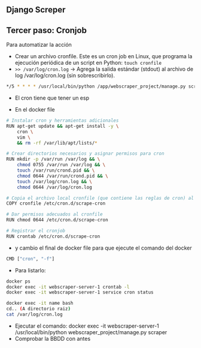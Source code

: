 ## Django Screper

## Tercer paso: Cronjob

Para automatizar la acción

- Crear un archivo cronfile. Este es un cron job en Linux, que programa la ejecución periódica de un script en Python: ``touch cronfile``
- ``>> /var/log/cron.log`` → Agrega la salida estándar (stdout) al archivo de log /var/log/cron.log (sin sobrescribirlo).

```bash
*/5 * * * * /usr/local/bin/python /app/webscraper_project/manage.py scrape >> /var/log/cron.log 2>&1
```

- El cron tiene que tener un esp

- En el docker file

```bash
# Instalar cron y herramientas adicionales
RUN apt-get update && apt-get install -y \
    cron \
    vim \
    && rm -rf /var/lib/apt/lists/*

# Crear directorios necesarios y asignar permisos para cron
RUN mkdir -p /var/run /var/log && \
    chmod 0755 /var/run /var/log && \
    touch /var/run/crond.pid && \
    chmod 0644 /var/run/crond.pid && \
    touch /var/log/cron.log && \
    chmod 0644 /var/log/cron.log

# Copia el archivo local cronfile (que contiene las reglas de cron) al directorio /etc/cron.d/ con el nombre scrape-cron.
COPY cronfile /etc/cron.d/scrape-cron

# Dar permisos adecuados al cronfile
RUN chmod 0644 /etc/cron.d/scrape-cron

# Registrar el cronjob
RUN crontab /etc/cron.d/scrape-cron
```

- y cambio el final de docker file para que ejecute el comando del docker

```bash
CMD ["cron", "-f"]
```

- Para listarlo:

```bash
docker ps
docker exec -it webscraper-server-1 crontab -l
docker exec -it webscraper-server-1 service cron status

docker exec -it name bash
cd.. (A directorio raiz)
cat /var/log/cron.log
```

- Ejecutar el comando: docker exec -it webscraper-server-1 /usr/local/bin/python webscraper_project/manage.py scraper
- Comprobar la BBDD con antes

